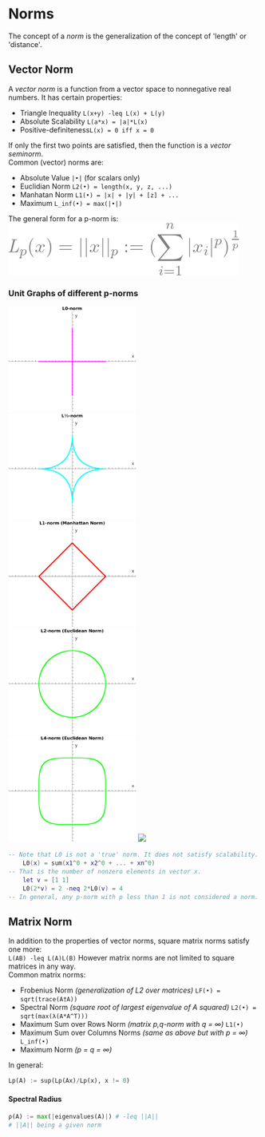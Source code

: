 # Norms
The concept of a *norm* is the generalization of the concept of 'length' or 'distance'.  
## Vector Norm
A *vector norm* is a function from a vector space to nonnegative real numbers. It has certain properties:
* Triangle Inequality `L(x+y) -leq L(x) + L(y)`  
* Absolute Scalability `L(a*x) = |a|*L(x)`  
* Positive-definiteness`L(x) = 0 iff x = 0`  

If only the first two points are satisfied, then the function is a *vector seminorm*.  
Common (vector) norms are:
* Absolute Value `|•|` (for scalars only)  
* Euclidian Norm `L2(•) = length(x, y, z, ...)`  
* Manhatan Norm `L1(•) = |x| + |y| + [z] + ...`  
* Maximum `L_inf(•) = max(|•|)`  

The general form for a p-norm is:  
![p-norm](/img/lp.png)
### Unit Graphs of different p-norms  
<img src='/img/l0.png' width='256'></img>
<img src='/img/l½.png' width='256'></img>
<img src='/img/l1.png' width='256'></img>
<img src='/img/l2.png' width='256'></img>
<img src='/img/l4.png' width='256'></img>
<img src='/img/L∞.png' width='256'></img>  
```lua
-- Note that L0 is not a 'true' norm. It does not satisfy scalability. Additionally, it has no pth-root:
    L0(x) = sum(x1^0 + x2^0 + ... + xn^0)
-- That is the number of nonzero elements in vector x.
    let v = [1 1]
    L0(2*v) = 2 -neq 2*L0(v) = 4
-- In general, any p-norm with p less than 1 is not considered a norm.
```
## Matrix Norm  
In addition to the properties of vector norms, square matrix norms satisfy one more:  
`L(AB) -leq L(A)L(B)`
However matrix norms are not limited to square matrices in any way.  
Common matrix norms:
* Frobenius Norm *(generalization of L2 over matrices)* `LF(•) = sqrt(trace(A†A))`  
* Spectral Norm *(square root of largest eigenvalue of A squared)* `L2(•) = sqrt(max(λ(A*A^T)))` 
* Maximum Sum over Rows Norm *(matrix p,q-norm with q = ∞)* `L1(•)`
* Maximum Sum over Columns Norms *(same as above but with p = ∞)* `L_inf(•)`
* Maximum Norm *(p = q = ∞)*  

In general:  
```python
Lp(A) := sup(Lp(Ax)/Lp(x), x != 0)
```
#### Spectral Radius
```python
ρ(A) := max(|eigenvalues(A)|) # -leq ||A||
# ||A|| being a given norm
```
